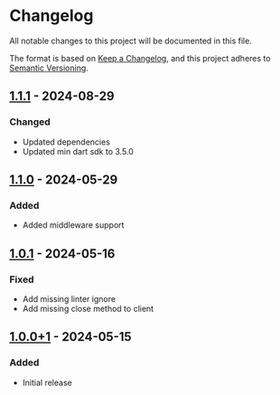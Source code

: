 # Changelog
All notable changes to this project will be documented in this file.

The format is based on [Keep a Changelog](https://keepachangelog.com/en/1.0.0/),
and this project adheres to [Semantic Versioning](https://semver.org/spec/v2.0.0.html).

## [1.1.1] - 2024-08-29
### Changed
- Updated dependencies
- Updated min dart sdk to 3.5.0

## [1.1.0] - 2024-05-29
### Added
- Added middleware support

## [1.0.1] - 2024-05-16
### Fixed
- Add missing linter ignore
- Add missing close method to client

## [1.0.0+1] - 2024-05-15
### Added
- Initial release

[1.1.1]: https://github.com/Skycoder42/shelf_api/compare/shelf_api_builder-v1.1.0...shelf_api_builder-v1.1.1
[1.1.0]: https://github.com/Skycoder42/shelf_api/compare/shelf_api_builder-v1.0.1...shelf_api_builder-v1.1.0
[1.0.1]: https://github.com/Skycoder42/shelf_api/compare/shelf_api_builder-v1.0.0+1...shelf_api_builder-v1.0.1
[1.0.0+1]: https://github.com/Skycoder42/shelf_api/releases/tag/shelf_api_builder-v1.0.0+1
